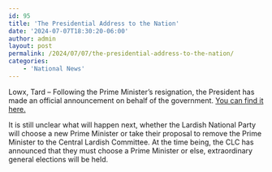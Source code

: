 ```yaml
---
id: 95
title: 'The Presidential Address to the Nation'
date: '2024-07-07T18:30:20-06:00'
author: admin
layout: post
permalink: /2024/07/07/the-presidential-address-to-the-nation/
categories:
    - 'National News'
---
```


Lowx, Tard – Following the Prime Minister’s resignation, the President has made an official announcement on behalf of the government. [You can find it here.](/wp-content/uploads/2024/07/Address-to-the-Nation.pdf)

It is still unclear what will happen next, whether the Lardish National Party will choose a new Prime Minister or take their proposal to remove the Prime Minister to the Central Lardish Committee. At the time being, the CLC has announced that they must choose a Prime Minister or else, extraordinary general elections will be held.
